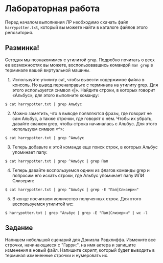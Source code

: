 # Лабораторная работа

Перед началом выполнения ЛР необходимо скачать файл ```harrypotter.txt```, который вы можете найти в каталоге файлов этого репозитория. 

## Разминка!

Сегодня мы познакомимся с утилитой ```grep```. Подробно почитать о всех ее возможностях вы можете, воспользовавшись командой ```man grep``` в терминале вашей виртуальной машины. 

1. Используйте утилиту cat, чтобы вывести содержимое файла в консоль. Но вывод
перенаправьте с терминала на утилиту grep. Для этого используется символ «|».
Найдите строки, в которых говорит «Альбус», для этого
выполните команду:
```
$ cat harrypotter.txt | grep Альбус
```
2. Можно заметить, что в выводе появляются фразы, где говорит не сам Альбус, а также строчки, где говорят о нём. Чтобы их убрать, давайте скажем grep, чтобы строка начиналась c
Альбус. Для этого используем символ «^»:
```
$ cat harrypotter.txt | grep ^Альбус
```
3. Теперь добавьте к этой команде еще поиск строк, в которых Альбус упоминает папу:
```
$ cat harrypotter.txt | grep ^Альбус | grep Пап
```
4. Теперь давайте воспользуемся одним из флагов команды grep и попросим его искать строки, где Альбус упоминает папу ИЛИ Слизерин:
```
$ cat harrypotter.txt | grep ^Альбус | grep -E "Пап|Слизерин"
```
5. В конце посчитаем количество полученных строк. Для этого воспользуемся утилитой wc:
```
$ harrypotter.txt | grep ^Альбус | grep -E "Пап|Слизерин" | wc -l
```

## Задание

Напишем небольшой сценарий для Дэниэла Рэдклиффа. Измените все строчки, начинающиеся с "Гарри:", на имя актера и запишите изменения в новый файл. Напишите скрипт, который будет выводить в терминал измененные строчки и нумеровать их.
